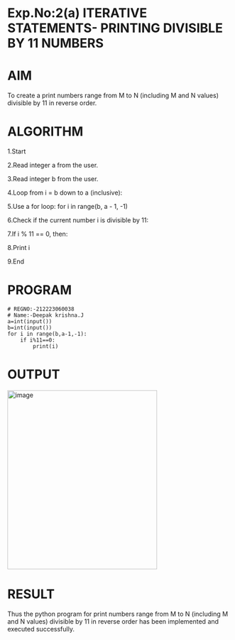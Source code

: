# Exp.No:2(a) ITERATIVE STATEMENTS- PRINTING DIVISIBLE BY 11 NUMBERS

# AIM
To create a print numbers range from M to N (including M and N values) divisible by 11 in reverse order.

# ALGORITHM
1.Start

2.Read integer a from the user.

3.Read integer b from the user.

4.Loop from i = b down to a (inclusive):

5.Use a for loop: for i in range(b, a - 1, -1)

6.Check if the current number i is divisible by 11:

7.If i % 11 == 0, then:

8.Print i

9.End

# PROGRAM
```
# REGNO:-212223060038
# Name:-Deepak krishna.J
a=int(input())
b=int(input())
for i in range(b,a-1,-1):
    if i%11==0:
        print(i)
```
# OUTPUT
<img width="337" height="403" alt="image" src="https://github.com/user-attachments/assets/64a4594c-829a-4c85-945c-2d6ed388e548" />


# RESULT
Thus the python program for print numbers range from M to N (including M and N values) divisible by 11 in reverse order has been implemented and executed successfully.
